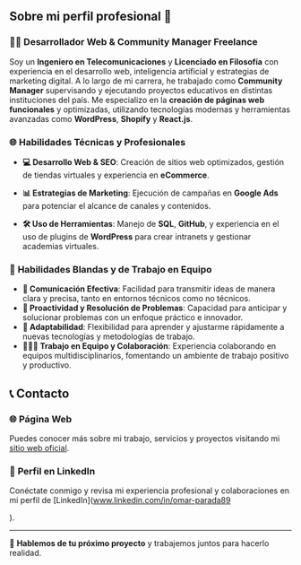 ## Sobre mi perfil profesional 🚀

### 👨‍💻 **Desarrollador Web & Community Manager Freelance**
Soy un **Ingeniero en Telecomunicaciones** y **Licenciado en Filosofía** con experiencia en el desarrollo web, inteligencia artificial y estrategias de marketing digital. A lo largo de mi carrera, he trabajado como **Community Manager** supervisando y ejecutando proyectos educativos en distintas instituciones del país. Me especializo en la **creación de páginas web funcionales** y optimizadas, utilizando tecnologías modernas y herramientas avanzadas como **WordPress**, **Shopify** y **React.js**.

### 🌐 **Habilidades Técnicas y Profesionales**
- **💻 Desarrollo Web & SEO**: Creación de sitios web optimizados, gestión de tiendas virtuales y experiencia en **eCommerce**.

- **📊 Estrategias de Marketing**: Ejecución de campañas en **Google Ads** para potenciar el alcance de canales y contenidos.
- **🛠️ Uso de Herramientas**: Manejo de **SQL**, **GitHub**, y experiencia en el uso de plugins de **WordPress** para crear intranets y gestionar academias virtuales.

### 🤝 **Habilidades Blandas y de Trabajo en Equipo**
- **💬 Comunicación Efectiva**: Facilidad para transmitir ideas de manera clara y precisa, tanto en entornos técnicos como no técnicos.
- **🚀 Proactividad y Resolución de Problemas**: Capacidad para anticipar y solucionar problemas con un enfoque práctico e innovador.
- **🌱 Adaptabilidad**: Flexibilidad para aprender y ajustarme rápidamente a nuevas tecnologías y metodologías de trabajo.
- **🧑‍🤝‍🧑 Trabajo en Equipo y Colaboración**: Experiencia colaborando en equipos multidisciplinarios, fomentando un ambiente de trabajo positivo y productivo.


## 📞 **Contacto**

### 🌐 **Página Web**
Puedes conocer más sobre mi trabajo, servicios y proyectos visitando mi [sitio web oficial](https://www.nexacol.com).

### 💼 **Perfil en LinkedIn**
Conéctate conmigo y revisa mi experiencia profesional y colaboraciones en mi perfil de [LinkedIn](www.linkedin.com/in/omar-parada89

).

---

🔧 **Hablemos de tu próximo proyecto** y trabajemos juntos para hacerlo realidad.
